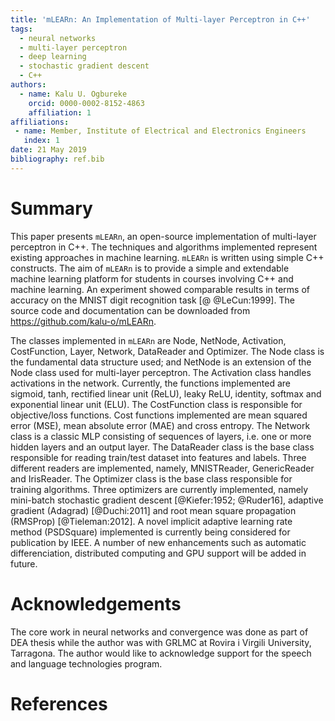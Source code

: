 ```yaml
---
title: 'mLEARn: An Implementation of Multi-layer Perceptron in C++'
tags:
  - neural networks
  - multi-layer perceptron
  - deep learning
  - stochastic gradient descent
  - C++
authors:
  - name: Kalu U. Ogbureke
    orcid: 0000-0002-8152-4863
    affiliation: 1
affiliations:
 - name: Member, Institute of Electrical and Electronics Engineers
   index: 1
date: 21 May 2019
bibliography: ref.bib
---
```


# Summary

This paper presents ``mLEARn``, an open-source implementation of multi-layer perceptron
in C++. The techniques and algorithms implemented represent existing approaches in
machine learning. ``mLEARn`` is written using simple C++ constructs. The aim of ``mLEARn``
is to provide a simple and extendable machine learning platform for students in courses
involving C++ and machine learning. An experiment showed comparable results 
in terms of accuracy on the MNIST digit recognition task [@ @LeCun:1999]. The source code and documentation can
be downloaded from https://github.com/kalu-o/mLEARn.

The classes implemented in ``mLEARn`` are Node, NetNode, Activation, CostFunction, Layer,
Network, DataReader and Optimizer. The Node class is the fundamental data structure
used; and NetNode is an extension of the Node class used for multi-layer perceptron. 
The Activation class handles activations in the network. Currently, the functions implemented
are sigmoid, tanh, rectified linear unit (ReLU), leaky ReLU, identity, softmax
and exponential linear unit (ELU). The CostFunction class is responsible for objective/loss
functions. Cost functions implemented are mean squared error (MSE), mean absolute
error (MAE) and cross entropy.
The Network class is a classic MLP consisting of sequences of layers, i.e. one or more
hidden layers and an output layer. The DataReader class is the base class responsible for
reading train/test dataset into features and labels. Three different readers are implemented,
namely, MNISTReader, GenericReader and IrisReader. The Optimizer class is the base class responsible
for training algorithms. Three optimizers are currently implemented, namely mini-batch stochastic gradient descent [@Kiefer:1952; @Ruder16], adaptive gradient (Adagrad) [@Duchi:2011] and root mean square propagation (RMSProp) [@Tieleman:2012]. A novel implicit adaptive learning rate method (PSDSquare) implemented is currently being considered for publication by IEEE. A number of new enhancements such as automatic differenciation, distributed computing and GPU support will be added in future.

# Acknowledgements

The core work in neural networks and convergence was
done as part of DEA thesis while the author was with GRLMC
at Rovira i Virgili University, Tarragona. The author would
like to acknowledge support for the speech and language
technologies program.

# References
